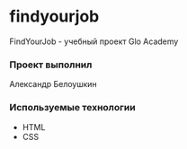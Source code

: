 # findyourjob
FindYourJob - учебный проект Glo Academy

### Проект выполнил 
Александр Белоушкин

### Используемые технологии
- HTML
- CSS
